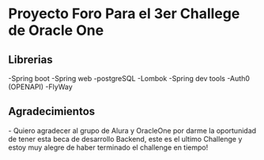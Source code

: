 <h1>Proyecto Foro Para el 3er Challege de Oracle One</h1>

<h2>Librerias</h2>

-Spring boot
-Spring web
-postgreSQL
-Lombok
-Spring dev tools
-Auth0 (OPENAPI)
-FlyWay

<h2>Agradecimientos</h2>
- Quiero agradecer al grupo de Alura y OracleOne por darme la oportunidad de tener esta beca de desarrollo Backend, este es el ultimo Challenge y estoy muy alegre de haber terminado el challenge en tiempo!

